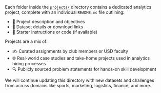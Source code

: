 Each folder inside the [`projects/`](https://github.com/usd-business-analytics-club/projects/tree/main/projects) directory contains a dedicated analytics project, complete with an individual `README.md` file outlining:

- 📌 Project description and objectives  
- 📁 Dataset details or download links  
- 🚀 Starter instructions or code (if available)

Projects are a mix of:
- ✍️ Curated assignments by club members or USD faculty  
- 🌐 Real-world case studies and take-home projects used in analytics hiring processes  
- 🔍 Publicly sourced problem statements for hands-on skill development  

We will continue updating this directory with new datasets and challenges from across domains like sports, marketing, logistics, finance, and more.
